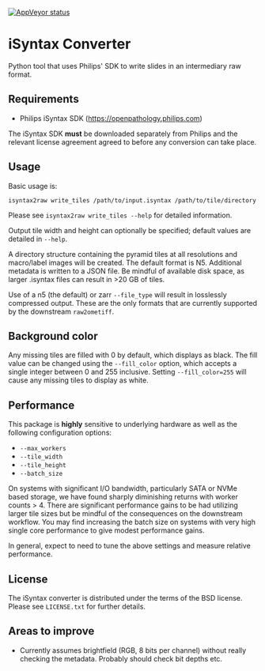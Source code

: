 [![AppVeyor status](https://ci.appveyor.com/api/projects/status/github/isyntax2raw)](https://ci.appveyor.com/project/gs-jenkins/isyntax2raw)

# iSyntax Converter

Python tool that uses Philips' SDK to write slides in an intermediary raw format.

## Requirements

* Philips iSyntax SDK (https://openpathology.philips.com)

The iSyntax SDK __must__ be downloaded separately from Philips and the
relevant license agreement agreed to before any conversion can take place.

## Usage

Basic usage is:

    isyntax2raw write_tiles /path/to/input.isyntax /path/to/tile/directory

Please see `isyntax2raw write_tiles --help` for detailed information.

Output tile width and height can optionally be specified; default values are
detailed in `--help`.

A directory structure containing the pyramid tiles at all resolutions and
macro/label images will be created.  The default format is N5.  Additional
metadata is written to a JSON file.  Be mindful of available disk space, as
larger .isyntax files can result in >20 GB of tiles.

Use of a n5 (the default) or zarr `--file_type` will result in losslessly
compressed output.  These are the only formats that are currently
supported by the downstream `raw2ometiff`.

## Background color

Any missing tiles are filled with 0 by default, which displays as black.
The fill value can be changed using the `--fill_color` option, which accepts
a single integer between 0 and 255 inclusive.  Setting `--fill_color=255`
will cause any missing tiles to display as white.

## Performance

This package is __highly__ sensitive to underlying hardware as well as
the following configuration options:

 * `--max_workers`
 * `--tile_width`
 * `--tile_height`
 * `--batch_size`

On systems with significant I/O bandwidth, particularly SATA or
NVMe based storage, we have found sharply diminishing returns with worker
counts > 4.  There are significant performance gains to be had utilizing
larger tile sizes but be mindful of the consequences on the downstream
workflow.  You may find increasing the batch size on systems with very
high single core performance to give modest performance gains.

In general, expect to need to tune the above settings and measure
relative performance.

## License

The iSyntax converter is distributed under the terms of the BSD license.
Please see `LICENSE.txt` for further details.

## Areas to improve

* Currently assumes brightfield (RGB, 8 bits per channel) without really
  checking the metadata.  Probably should check bit depths etc.
